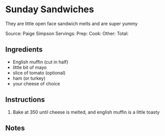 # Sunday Sandwiches

They are little open face sandwich melts and are super yummy

Source: Paige Simpson
Servings: 
Prep: 
Cook: 
Other: 
Total: 

## Ingredients

- English muffin (cut in half)
- little bit of mayo
- slice of tomato (optional)
- ham (or turkey)
- your cheese of choice

## Instructions

1. Bake at 350 until cheese is melted, and english muffin is a little toasty

## Notes


